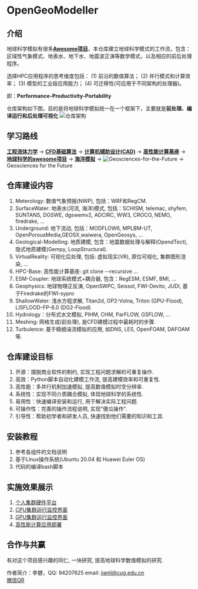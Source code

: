 # OpenGeoModeller

## 介绍

地球科学模拟有很多[**Awesome项目**](https://gitee.com/lijian-cug/awesome-geosciences)，本仓库建立地球科学模式的工作流，包含：区域性气象模式、地表水、地下水、地震波正演等数学模式，以及相应的前后处理程序。

选择HPC应用程序的思考维度包括：
(1) 前沿的数值算法；
(2) 并行模式和计算效率；
(3) 模型的工业级应用能力；
(4) 可迁移性(可应用于不同架构的处理器)。

即：**Performance-Productivity-Portability**

仓库架构如下图，目的是将地球科学模拟统一在一个框架下，主要就是**前处理、编译运行和后处理可视化**
![仓库架构](https://gitee.com/lijian-cug/hpc-base/仓库架构.jpg)

## 学习路线

[**工程流体力学**](https://gitee.com/lijian-cug/fluid-dynamics-course-cug)  -> 
[**CFD基础算法**](https://gitee.com/lijian-cug/cfd-course-cug) -> 
[**计算机辅助设计(CAD)**](https://gitee.com/lijian-cug/pre-surface-water) -> 
[**高性能计算基座**](https://gitee.com/lijian-cug/kunpeng-competition-2022) ->
[**地球科学的awesome项目**](https://gitee.com/lijian-cug/awesome-geosciences) ->
[**海洋模拟**](https://gitee.com/lijian-cug/ocean-modeling-course-cug) ->
![**Geosciences-for-the-Future**](https://gitee.com/lijian-cug/hpc-base/Geoscience-for-the-Future.jpg) -> Geosciences for the Future

## 仓库建设内容

1.  Meterology: 数值气象预报(NWP), 包括：WRF和RegCM.
2.  SurfaceWater: 地表水(河流, 海洋)模式, 包括：SCHISM, telemac, shyfem, SUNTANS, DGSWE, dgswemv2, ADCIRC, WW3, CROCO, NEMO, firedrake, ...
3.  Underground: 地下流动, 包括：MODFLOW6, MPLBM-UT, OpenPorousMedia,GEOSX,waiwera, OpenGeosys, ...
4.	Geological-Modelling: 地质建模, 包含：地震数据处理与解释(OpendTect), 隐式地质建模(Gempy, LoopStructural).
5.  VirtualReality: 可视化后处理, 包括: 虚拟现实(VR), 原位可视化, 集群图形渲染, ...
6.  HPC-Base: 高性能计算基座: git clone --recursive ...
7.  ESM-Coupler: 地球系统模式+耦合器, 包含：RegESM, ESMF, BMI, ...
8.  Geophysics: 地球物理正反演, OpenSWPC, Seissol, FWI-Devito, JUDI, 基于Firedrake的FWI-sypro
9. ShallowWater: 浅水方程求解, Titan2d, OP2-Volna, Triton (GPU-Flood), LISFLOOD-FP-8.0 (DG2-Flood)
10. Hydrology：分布式水文模拟, PIHM, CHM, ParFLOW, GSFLOW, ...
11. Meshing: 网格生成(前处理), 是CFD建模过程中最耗时的步骤.
12. Turbulence: 基于精细湍流模拟的应用, 如DNS, LES, OpenFOAM, DAFOAM等.

## 仓库建设目标

1.  开源：摆脱商业软件的制约, 实现工程问题求解的可重复操作.
2.  高效：Python脚本自动化建模工作流, 提高建模效率和可重复性.
3.  高性能：多并行机制加速模拟, 提高数值模拟时空分辨率.
4.  系统性：实现不同介质耦合模拟, 体现地球科学的系统性.
5.  易用性：快速编译安装和运行, 用于解决实际工程问题.
6.  可操作性：完善的操作流程说明, 实现"傻瓜操作".
7.  引导性：帮助初学者和研发人员, 快速找到他们需要的知识和工具.

## 安装教程

1.  参考各组件的文档说明
2.  基于Linux操作系统(Ubuntu 20.04 和 Huawei Euler OS)
3.  代码的编译bash脚本

## 实施效果展示

1.  [个人集群硬件平台](https://gitee.com/lijian-cug/hpc-base/Ubuntu20.04-Cluster/我的集群照片.jpg)
2.  [CPU集群运行监控界面](https://gitee.com/lijian-cug/hpc-base/Ubuntu20.04-Cluster/media/image7.png)
3.  [GPU集群运行监控界面](https://gitee.com/lijian-cug/hpc-base/Ubuntu20.04-Cluster/media/image13.png)
4.  [高性能计算应用部署](https://gitee.com/lijian-cug/hpc-base/opengeomodeller-build.png)

## 合作与共赢

有对这个项目感兴趣的同仁, 一块研究, 提高地球科学数值模拟的研究.

作者简介：李健，QQ: 94207625        	email: jianli@cug.edu.cn   
		  [微信QR](https://gitee.com/lijian-cug/hpc-base/QR-code.png)
